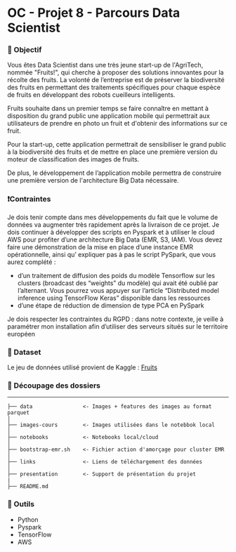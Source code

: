 # OC - Projet 8 - Parcours Data Scientist

### 🚀 Objectif

Vous êtes Data Scientist dans une très jeune start-up de l'AgriTech, nommée  "Fruits!", qui cherche à proposer des solutions innovantes pour la récolte des fruits.
La volonté de l’entreprise est de préserver la biodiversité des fruits en permettant des traitements spécifiques pour chaque espèce de fruits en développant des robots cueilleurs intelligents.

Fruits souhaite dans un premier temps se faire connaître en mettant à disposition du grand public une application mobile qui permettrait aux utilisateurs de prendre en photo un fruit et d'obtenir des informations sur ce fruit.

Pour la start-up, cette application permettrait de sensibiliser le grand public à la biodiversité des fruits et de mettre en place une première version du moteur de classification des images de fruits.

De plus, le développement de l’application mobile permettra de construire une première version de l'architecture Big Data nécessaire.

### ❗️Contraintes

Je dois tenir compte dans mes développements du fait que le volume de données va augmenter très rapidement après la livraison de ce projet. Je dois continuer à développer des scripts en Pyspark et à utiliser le cloud AWS pour profiter d’une architecture Big Data (EMR, S3, IAM).
Vous devez faire une démonstration de la mise en place d’une instance EMR opérationnelle, ainsi qu’ expliquer pas à pas le script PySpark, que vous aurez complété : 
- d’un traitement de diffusion des poids du modèle Tensorflow sur les clusters (broadcast des “weights” du modèle) qui avait été oublié par l’alternant. Vous pourrez vous appuyer sur l’article “Distributed model inference using TensorFlow Keras” disponible dans les ressources
- d’une étape de réduction de dimension de type PCA en PySpark 
  
Je dois respecter les contraintes du RGPD : dans notre contexte, je veille à paramétrer mon installation afin d’utiliser des serveurs situés sur le territoire européen 


### 💾 Dataset

Le jeu de données utilisé provient de Kaggle : [Fruits](https://www.kaggle.com/moltean/fruits)

### 📁 Découpage des dossiers
------------

    ├── data                <- Images + features des images au format parquet
    │
    ├── images-cours        <- Images utilisées dans le notebbok local
    │
    ├── notebooks           <- Notebooks local/cloud 
    │
    ├── bootstrap-emr.sh    <- Fichier action d'amorçage pour cluster EMR
    │
    ├── links               <- Liens de téléchargement des données
    │
    ├── presentation        <- Support de présentation du projet
    |
    ├── README.md

    

### 🧰 Outils

- Python
- Pyspark
- TensorFlow
- AWS